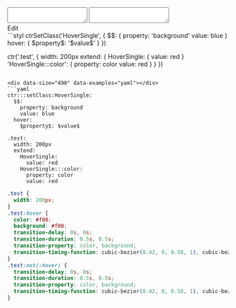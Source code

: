 <!-- gen:false -->

<div data-size="490" class="code-cont" data-example="modifier">
    <div class="code">
        <div class="code-wrap">
            <textarea id="stylus"></textarea>
            <textarea id="css"></textarea>
            <div class="edit-code">
                <span>Edit</span>
            </div>
        </div>
    </div>
</div>

<div data-size="490" data-examples="stylus"></div>
```styl
ctrSetClass('HoverSingle', {
  $$: {
    property: 'background'
    value: blue
  }
  hover: {
    $property$: '$value$'
  }
})

ctr('.test', {
  width: 200px
  extend: {
    HoverSingle: {
      value: red
    }
    'HoverSingle:::color': {
      property: color
      value: red
    }
  }
})
```

<div data-size="490" data-examples="yaml"></div>
```yaml
ctr:::setClass:HoverSingle:
  $$:
    property: background
    value: blue
  hover:
    $property$: $value$

.test:
  width: 200px
  extend:
    HoverSingle:
      value: red
    HoverSingle:::color:
      property: color
      value: red
```


```css
.test {
  width: 200px;
}
.test:hover {
  color: #f00;
  background: #f00;
  transition-delay: 0s, 0s;
  transition-duration: 0.5s, 0.5s;
  transition-property: color, background;
  transition-timing-function: cubic-bezier(0.42, 0, 0.58, 1), cubic-bezier(0.42, 0, 0.58, 1);
}
.test:not(:hover) {
  transition-delay: 0s, 0s;
  transition-duration: 0.5s, 0.5s;
  transition-property: color, background;
  transition-timing-function: cubic-bezier(0.42, 0, 0.58, 1), cubic-bezier(0.42, 0, 0.58, 1);
}
```
<div class="cf"></div>
